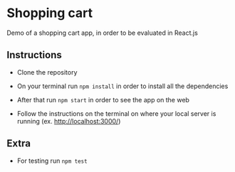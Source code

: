 # Shopping cart 

Demo of a shopping cart app, in order to be evaluated in React.js 

## Instructions

* Clone the repository 

* On your terminal run `npm install` in order to install all the dependencies

* After that run `npm start` in order to see the app on the web

* Follow the instructions on the terminal on where your local server is running (ex. [http://localhost:3000/](http://localhost:3000/))

## Extra

* For testing run `npm test` 
